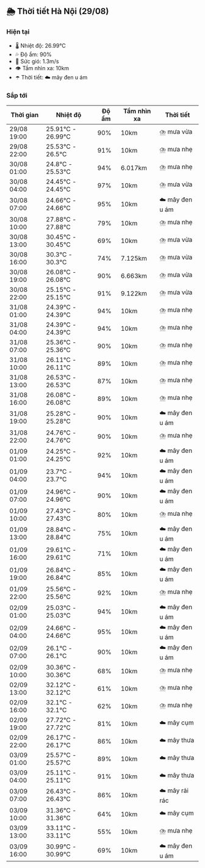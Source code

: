 ## 🌦️ Thời tiết Hà Nội (29/08)

### Hiện tại

- 🌡️ Nhiệt độ: 26.99℃
- 💦 Độ ẩm: 90%
- 💨 Sức gió: 1.3m/s
- 👁️ Tầm nhìn xa: 10km
- ☂️ Thời tiết: ☁️ mây đen u ám

### Sắp tới

| Thời gian | Nhiệt độ | Độ ẩm | Tầm nhìn xa | Thời tiết |
| --- | --- | --- | --- | --- |
| 29/08 19:00 | 25.91℃ - 26.99℃ | 90% | 10km | ⛈️ mưa vừa |
| 29/08 22:00 | 25.53℃ - 26.5℃ | 91% | 10km | ⛈️ mưa nhẹ |
| 30/08 01:00 | 24.8℃ - 25.53℃ | 94% | 6.017km | ⛈️ mưa nhẹ |
| 30/08 04:00 | 24.45℃ - 24.45℃ | 97% | 10km | ⛈️ mưa vừa |
| 30/08 07:00 | 24.66℃ - 24.66℃ | 95% | 10km | ☁️ mây đen u ám |
| 30/08 10:00 | 27.88℃ - 27.88℃ | 79% | 10km | ⛈️ mưa nhẹ |
| 30/08 13:00 | 30.45℃ - 30.45℃ | 69% | 10km | ⛈️ mưa vừa |
| 30/08 16:00 | 30.3℃ - 30.3℃ | 74% | 7.125km | ⛈️ mưa vừa |
| 30/08 19:00 | 26.08℃ - 26.08℃ | 90% | 6.663km | ⛈️ mưa vừa |
| 30/08 22:00 | 25.15℃ - 25.15℃ | 91% | 9.122km | ⛈️ mưa vừa |
| 31/08 01:00 | 24.39℃ - 24.39℃ | 94% | 10km | ⛈️ mưa nhẹ |
| 31/08 04:00 | 24.39℃ - 24.39℃ | 94% | 10km | ⛈️ mưa nhẹ |
| 31/08 07:00 | 25.36℃ - 25.36℃ | 90% | 10km | ⛈️ mưa nhẹ |
| 31/08 10:00 | 26.11℃ - 26.11℃ | 89% | 10km | ⛈️ mưa nhẹ |
| 31/08 13:00 | 26.53℃ - 26.53℃ | 87% | 10km | ⛈️ mưa nhẹ |
| 31/08 16:00 | 26.08℃ - 26.08℃ | 89% | 10km | ⛈️ mưa nhẹ |
| 31/08 19:00 | 25.28℃ - 25.28℃ | 90% | 10km | ☁️ mây đen u ám |
| 31/08 22:00 | 24.76℃ - 24.76℃ | 90% | 10km | ⛈️ mưa nhẹ |
| 01/09 01:00 | 24.25℃ - 24.25℃ | 92% | 10km | ☁️ mây đen u ám |
| 01/09 04:00 | 23.7℃ - 23.7℃ | 94% | 10km | ☁️ mây đen u ám |
| 01/09 07:00 | 24.96℃ - 24.96℃ | 90% | 10km | ☁️ mây đen u ám |
| 01/09 10:00 | 27.43℃ - 27.43℃ | 80% | 10km | ⛈️ mưa nhẹ |
| 01/09 13:00 | 28.84℃ - 28.84℃ | 75% | 10km | ☁️ mây đen u ám |
| 01/09 16:00 | 29.61℃ - 29.61℃ | 71% | 10km | ☁️ mây đen u ám |
| 01/09 19:00 | 26.84℃ - 26.84℃ | 85% | 10km | ☁️ mây đen u ám |
| 01/09 22:00 | 25.56℃ - 25.56℃ | 92% | 10km | ⛈️ mưa nhẹ |
| 02/09 01:00 | 25.03℃ - 25.03℃ | 94% | 10km | ☁️ mây đen u ám |
| 02/09 04:00 | 24.66℃ - 24.66℃ | 95% | 10km | ☁️ mây đen u ám |
| 02/09 07:00 | 26.1℃ - 26.1℃ | 90% | 10km | ☁️ mây đen u ám |
| 02/09 10:00 | 30.36℃ - 30.36℃ | 68% | 10km | ⛈️ mưa nhẹ |
| 02/09 13:00 | 32.12℃ - 32.12℃ | 61% | 10km | ⛈️ mưa nhẹ |
| 02/09 16:00 | 32.1℃ - 32.1℃ | 62% | 10km | ⛈️ mưa nhẹ |
| 02/09 19:00 | 27.72℃ - 27.72℃ | 81% | 10km | ☁️ mây cụm |
| 02/09 22:00 | 26.17℃ - 26.17℃ | 86% | 10km | ☁️ mây thưa |
| 03/09 01:00 | 25.57℃ - 25.57℃ | 89% | 10km | ☁️ mây thưa |
| 03/09 04:00 | 25.11℃ - 25.11℃ | 91% | 10km | ☁️ mây thưa |
| 03/09 07:00 | 26.43℃ - 26.43℃ | 86% | 10km | ☁️ mây rải rác |
| 03/09 10:00 | 31.36℃ - 31.36℃ | 64% | 10km | ☁️ mây cụm |
| 03/09 13:00 | 33.11℃ - 33.11℃ | 55% | 10km | ⛈️ mưa nhẹ |
| 03/09 16:00 | 30.99℃ - 30.99℃ | 69% | 10km | ☁️ mây đen u ám |
